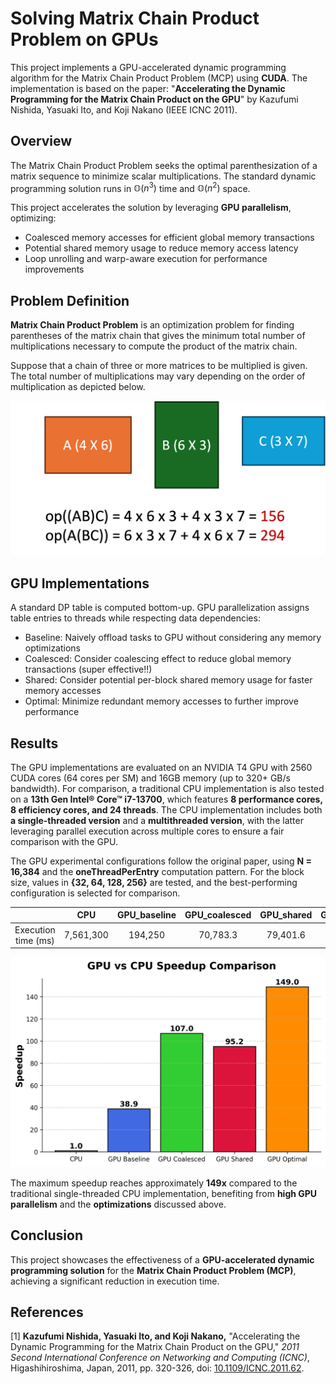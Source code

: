 # Solving Matrix Chain Product Problem on GPUs

This project implements a GPU-accelerated dynamic programming algorithm for the Matrix Chain Product Problem (MCP) using **CUDA**. The implementation is based on the paper: "**Accelerating the Dynamic Programming for the Matrix Chain Product on the GPU**" by Kazufumi Nishida, Yasuaki Ito, and Koji Nakano (IEEE ICNC 2011).

## Overview

The Matrix Chain Product Problem seeks the optimal parenthesization of a matrix sequence to minimize scalar multiplications. The standard dynamic programming solution runs in $\mathbb{O}(n^3)$ time and $\mathbb{O}(n^2)$ space.

This project accelerates the solution by leveraging **GPU parallelism**, optimizing:

- Coalesced memory accesses for efficient global memory transactions
- Potential shared memory usage to reduce memory access latency
- Loop unrolling and warp-aware execution for performance improvements

## Problem Definition

**Matrix Chain Product Problem** is an optimization problem for finding parentheses of the matrix chain that gives the minimum total number of multiplications necessary to compute the product of the matrix chain. 

Suppose that a chain of three or more matrices to be multiplied is given. The total number of multiplications may vary depending on the order of multiplication as depicted below.

![pic](src/chain.png)

## GPU Implementations

A standard DP table is computed bottom-up. GPU parallelization assigns table entries to threads while respecting data dependencies:

- Baseline: Naively offload tasks to GPU without considering any memory optimizations
- Coalesced: Consider coalescing effect to reduce global memory transactions (super effective!!)
- Shared: Consider potential per-block shared memory usage for faster memory accesses
- Optimal: Minimize redundant memory accesses to further improve performance

## Results

The GPU implementations are evaluated on an NVIDIA T4 GPU with 2560 CUDA cores (64 cores per SM) and 16GB memory (up to 320+ GB/s bandwidth). For comparison, a traditional CPU implementation is also tested on a **13th Gen Intel® Core™ i7-13700**, which features **8 performance cores, 8 efficiency cores, and 24 threads**. The CPU implementation includes both **a single-threaded version** and a **multithreaded version**, with the latter leveraging parallel execution across multiple cores to ensure a fair comparison with the GPU.

The GPU experimental configurations follow the original paper, using **N = 16,384** and the **oneThreadPerEntry** computation pattern. For the block size, values in **{32, 64, 128, 256}** are tested, and the best-performing configuration is selected for comparison.

||  CPU   | GPU_baseline | GPU_coalesced | GPU_shared | GPU_optimal |
|:-:| :-:  | :-:  | :-: | :-: | :-: |
| Execution time (ms) | 7,561,300  | 194,250 | 70,783.3 | 79,401.6 | 50,736.4 |

![title](src/result.png)

The maximum speedup reaches approximately **149x** compared to the traditional single-threaded CPU implementation, benefiting from **high GPU parallelism** and the **optimizations** discussed above.

## Conclusion

This project showcases the effectiveness of a **GPU-accelerated dynamic programming solution** for the **Matrix Chain Product Problem (MCP)**, achieving a significant reduction in execution time.

## References

[1] **Kazufumi Nishida, Yasuaki Ito, and Koji Nakano,** "Accelerating the Dynamic Programming for the Matrix Chain Product on the GPU," *2011 Second International Conference on Networking and Computing (ICNC)*, Higashihiroshima, Japan, 2011, pp. 320-326, doi: [10.1109/ICNC.2011.62](https://doi.org/10.1109/ICNC.2011.62).
